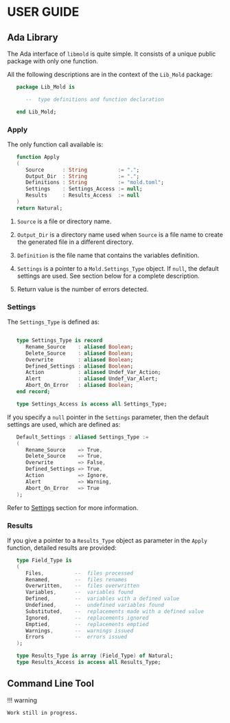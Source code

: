 # USER GUIDE

## Ada Library

The Ada interface of `libmold` is quite simple. It consists of a unique
public package with only one function.

All the following descriptions are in the context of the `Lib_Mold` package:

```ada title="lib_mold.ads"
   package Lib_Mold is

      --  type definitions and function declaration

   end Lib_Mold;
```


### Apply

The only function call available is:

```ada title="mold.ads"
   function Apply
   (
      Source      : String          := ".";
      Output_Dir  : String          := ".";
      Definitions : String          := "mold.toml";
      Settings    : Settings_Access := null;
      Results     : Results_Access  := null
   )
   return Natural;
```

  1. `Source` is a file or directory name.

  2. `Output_Dir` is a directory name used when `Source` is a file name to
     create the generated file in a different directory.

  3. `Definition` is the file name that contains the variables definition.

  4. `Settings` is a pointer to a `Mold.Settings_Type` object. If `null`, the
     default settings are used. See section below for a complete description.

  5. Return value is the number of errors detected.


### Settings

The `Settings_Type` is defined as:

```ada title="mold.ads"

   type Settings_Type is record
      Rename_Source    : aliased Boolean;
      Delete_Source    : aliased Boolean;
      Overwrite        : aliased Boolean;
      Defined_Settings : aliased Boolean;
      Action           : aliased Undef_Var_Action;
      Alert            : aliased Undef_Var_Alert;
      Abort_On_Error   : aliased Boolean;
   end record;

   type Settings_Access is access all Settings_Type;
```

If you specify a `null` pointer in the `Settings` parameter, then the default
settings are used, which are defined as:

```ada title="mold.ads"
   Default_Settings : aliased Settings_Type :=
   (
      Rename_Source    => True,
      Delete_Source    => True,
      Overwrite        => False,
      Defined_Settings => True,
      Action           => Ignore,
      Alert            => Warning,
      Abort_On_Error   => True
   );
```

Refer to [Settings](reference-guide.md#settings) section for more information.


### Results

If you give a pointer to a `Results_Type` object as parameter in the `Apply`
function, detailed results are provided:

```ada title="mold.ads"
   type Field_Type is
   (
      Files,          --  files processed
      Renamed,        --  files renames
      Overwritten,    --  files overwritten
      Variables,      --  variables found
      Defined,        --  variables with a defined value
      Undefined,      --  undefined variables found
      Substituted,    --  replacements made with a defined value
      Ignored,        --  replacements ignored
      Emptied,        --  replacements emptied
      Warnings,       --  warnings issued
      Errors          --  errors issued
   );

   type Results_Type is array (Field_Type) of Natural;
   type Results_Access is access all Results_Type;
```


## Command Line Tool

!!! warning

    Work still in progress.
